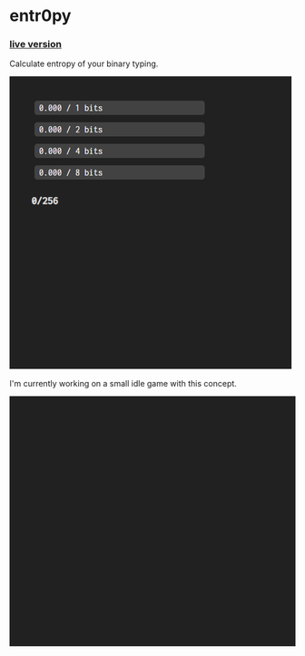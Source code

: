 # entr0py

### [live version](https://klemek.github.io/entr0py/)

Calculate entropy of your binary typing.

![preview.gif](preview.gif)

I'm currently working on a small idle game with this concept.

![preview2.gif](preview2.gif)
